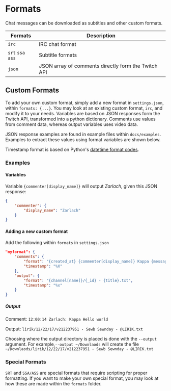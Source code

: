 # Formats

Chat messages can be downloaded as subtitles and other custom formats.

| Formats           | Description                                         |
| ----------------- | --------------------------------------------------- |
| `irc`             | IRC chat format                                     |
| `srt` `ssa` `ass` | Subtitle formats                                    |
| `json`            | JSON array of comments directly form the Twitch API |

## Custom Formats

To add your own custom format, simply add a new format in `settings.json`, within `formats: {...}`. You may look at an existing custom format, `irc`, and modify it to your needs. Variables are based on JSON responses form the Twitch API, transformed into a python dictionary. Comments use values from comment data, whereas output variables uses video data.

JSON response examples are found in example files within `docs/examples`. Examples to extract these values using format variables are shown below.

Timestamp format is based on Python's [datetime format codes](https://docs.python.org/3/library/datetime.html#strftime-and-strptime-behavior).

### Examples

#### Variables

Variable `{commenter[display_name]}` will output _Zarlach_, given this JSON response:

```JSON
{
    "commenter": {
        "display_name": "Zarlach"
    }
}
```

#### Adding a new custom format

Add the following within `formats` in `settings.json`

```JSON
"myformat": {
    "comments": {
        "format": "{created_at} {commenter[display_name]} Kappa {message[body]}",
        "timestamp": "%X"
    },
    "output": {
        "format": "{channel[name]}/{_id} - {title}.txt",
        "timestamp": "%x"
    }
}
```

##### Output

Comment: `12:00:14 Zarlach: Kappa Hello world`

Output: `lirik/12/22/17/v212237951 - Sewb Sewnday - @LIRIK.txt`

Choosing where the output directory is placed is done with the `--output` argument. For example,`--output ~/Downlaods` will create the file `~/Downlaods/lirik/12/22/17/v212237951 - Sewb Sewnday - @LIRIK.txt`

### Special Formats

`SRT` and `SSA/ASS` are special formats that require scripting for proper formatting. If you want to make your own special format, you may look at how these are made within the `formats` folder.
